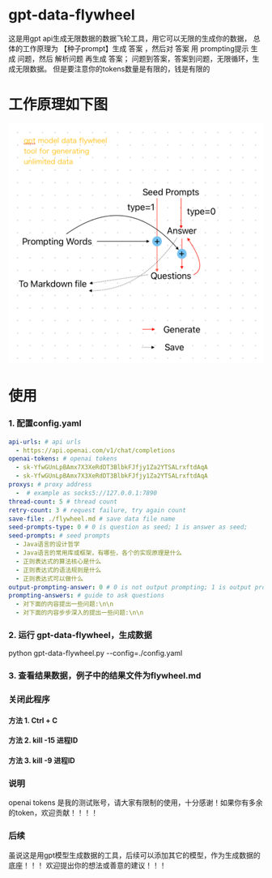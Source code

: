 # gpt-data-flywheel

这是用gpt api生成无限数据的数据飞轮工具，用它可以无限的生成你的数据，
总体的工作原理为 【种子prompt】生成 答案 ，然后对 答案 用 prompting提示 生成 问题，然后 解析问题 再生成 答案；
问题到答案，答案到问题，无限循环，生成无限数据。
但是要注意你的tokens数量是有限的，钱是有限的

# 工作原理如下图

![image](gpt-data-flywheel-working-principle.png)


# 使用

### 1. 配置config.yaml

```yaml
api-urls: # api urls
  - https://api.openai.com/v1/chat/completions
openai-tokens: # openai tokens
  - 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
  - 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
proxys: # proxy address
  -  # example as socks5://127.0.0.1:7890
thread-count: 5 # thread count
retry-count: 3 # request failure, try again count
save-file: ./flywheel.md # save data file name
seed-prompts-type: 0 # 0 is question as seed; 1 is answer as seed;
seed-prompts: # seed prompts
  - Java语言的设计哲学
  - Java语言的常用库或框架，有哪些，各个的实现原理是什么
  - 正则表达式的算法核心是什么
  - 正则表达式的语法规则是什么
  - 正则表达式可以做什么
output-prompting-answer: 0 # 0 is not output prompting; 1 is output prompting;
prompting-answers: # guide to ask questions
  - 对下面的内容提出一些问题:\n\n
  - 对下面的内容步步深入的提出一些问题:\n\n

```

### 2. 运行 gpt-data-flywheel，生成数据

python gpt-data-flywheel.py --config=./config.yaml

### 3. 查看结果数据，例子中的结果文件为flywheel.md

### 关闭此程序

#### 方法 1. Ctrl + C
#### 方法 2. kill -15 进程ID
#### 方法 3. kill -9 进程ID

### 说明

openai tokens 是我的测试账号，请大家有限制的使用，十分感谢！如果你有多余的token，欢迎贡献！！！！

### 后续

虽说这是用gpt模型生成数据的工具，后续可以添加其它的模型，作为生成数据的底座！！！
欢迎提出你的想法或善意的建议！！！